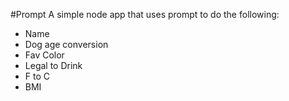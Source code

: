 #Prompt
A simple node app that uses prompt to do the following:

- Name
- Dog age conversion
- Fav Color
- Legal to Drink
- F to C
- BMI
